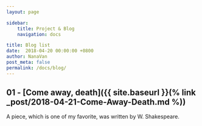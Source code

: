 ```yaml
---
layout: page

sidebar:
    title: Project & Blog
    navigation: docs

title: Blog list
date:  2018-04-20 00:00:00 +0800
author: NanaVan
post_meta: false
permalink: /docs/blog/
---
```


## 01 - [Come away, death]({{ site.baseurl }}(% link _post/2018-04-21-Come-Away-Death.md %))
A piece, which is one of my favorite, was written by W. Shakespeare.

